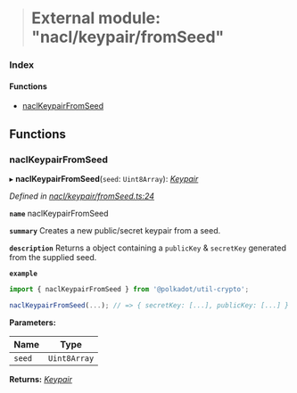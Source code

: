 > # External module: "nacl/keypair/fromSeed"

### Index

#### Functions

* [naclKeypairFromSeed](_nacl_keypair_fromseed_.md#naclkeypairfromseed)

## Functions

###  naclKeypairFromSeed

▸ **naclKeypairFromSeed**(`seed`: `Uint8Array`): *[Keypair](_types_.md#keypair)*

*Defined in [nacl/keypair/fromSeed.ts:24](https://github.com/polkadot-js/common/blob/8a245f2/packages/util-crypto/src/nacl/keypair/fromSeed.ts#L24)*

**`name`** naclKeypairFromSeed

**`summary`** Creates a new public/secret keypair from a seed.

**`description`** 
Returns a object containing a `publicKey` & `secretKey` generated from the supplied seed.

**`example`** 
<BR>

```javascript
import { naclKeypairFromSeed } from '@polkadot/util-crypto';

naclKeypairFromSeed(...); // => { secretKey: [...], publicKey: [...] }
```

**Parameters:**

Name | Type |
------ | ------ |
`seed` | `Uint8Array` |

**Returns:** *[Keypair](_types_.md#keypair)*